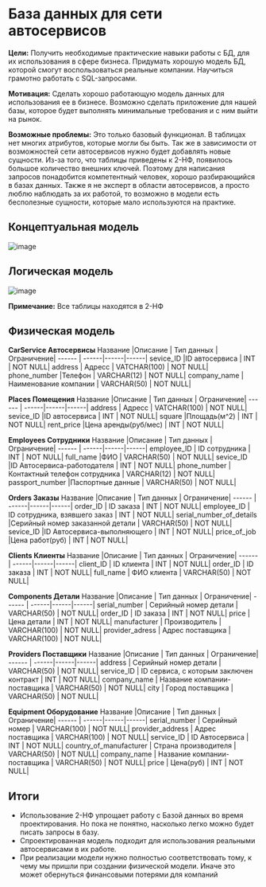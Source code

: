 # База данных для сети автосервисов

**Цели:** Получить необходимые практические навыки работы с БД, для их использования в сфере бизнеса. Придумать хорошую модель БД, которой смогут воспользоваться реальные компании. Научиться грамотно работать с SQL-запросами.

**Мотивация:** Сделать хорошо работающую модель данных для использования ее в бизнесе. Возможно сделать приложение для нашей базы, которое будет выполнять минимальные требования и с ним выйти на рынок.

**Возможные проблемы:** Это только базовый функционал. В таблицах нет многих атрибутов, которые могли бы быть. Так же в зависимости от возможностей сети автосервисов нужно будет добавлять новые сущности. Из-за того, что таблицы приведены к 2-НФ, появилось большое количество внешних ключей. Поэтому для написания запросов понадобится компетентный человек, хорошо разбирающийся в базах данных. Также я не эксперт в области автосервисов, а просто люблю наблюдать за их работой, то возможно в модели есть бесполезные сущности, которые мало используются на практике.

## Концептуальная модель
![image](https://user-images.githubusercontent.com/50020386/161621968-6647d078-f628-4fb0-b78c-b4b101c4fb3b.png)

## Логическая модель
![image](https://user-images.githubusercontent.com/50020386/161616308-8bb10543-48c8-4d69-8e84-e6e419f5e54c.png)

**Примечание:** Все таблицы находятся в 2-НФ

## Физическая модель
**CarService Автосервисы**
Название |Описание | Тип данных | Ограничение|
------ | ------|------|------|
sevice_ID |ID автосервиса  |  INT | NOT NULL|
address  | Адресс | VATCHAR(100) | NOT NULL|
phone_number |Телефон  | VARCHAR(12) | NOT NULL|
company_name |Наименование компании  | VARCHAR(50) | NOT NULL|


**Places Помещения**
Название |Описание | Тип данных | Ограничение|
------ | ------|------|------|
address  | Адресс | VATCHAR(100) | NOT NULL|
sevice_ID |ID автосервиса  |  INT | NOT NULL|
square |Площадь(м^2)  | INT | NOT NULL|
rent_price |Цена аренды(руб/мес)  | INT | NOT NULL|


**Employees Сотрудники**
Название |Описание | Тип данных | Ограничение|
------ | ------|------|------|
employee_ID  | ID сотрудника | INT | NOT NULL|
full_name |ФИО  |  VARCHAR(50) | NOT NULL|
sevice_ID |ID Автосервиса-работодателя  | INT | NOT NULL|
phone_number |Контактный телефон сотрудника  | VARCHAR(12) | NOT NULL|
passport_number |Паспортные данные  | VARCHAR(50) | NOT NULL|


**Orders Заказы**
Название |Описание | Тип данных | Ограничение|
------ | ------|------|------|
order_ID  | ID заказа | INT | NOT NULL|
employee_ID  | ID сотрудника, взявшего заказ | INT | NOT NULL|
serial_number_of_details |Серийный номер заказанной детали  |  VARCHAR(50) | NOT NULL|
sevice_ID |ID Автосервиса-выполняющего  | INT | NOT NULL|
price_of_job |Цена работ(руб)  | INT | NOT NULL|


**Clients Клиенты**
Название |Описание | Тип данных | Ограничение|
------ | ------|------|------|
client_ID  | ID клиента | INT | NOT NULL|
order_ID  | ID заказа | INT | NOT NULL|
full_name  | ФИО клиента | VARCHAR(50) | NOT NULL|

**Components Детали**
Название |Описание | Тип данных | Ограничение|
------ | ------|------|------|
serial_number  | Серийный номер детали | VARCHAR(50) | NOT NULL|
order_ID  | ID заказа | INT | NOT NULL|
price |Цена детали  |  INT | NOT NULL|
manufacturer | Производитель | VARCHAR(100) | NOT NULL|
provider_adress | Адрес поставщика  | VARCHAR(100) | NOT NULL|


**Providers Поставщики**
Название |Описание | Тип данных | Ограничение|
------ | ------|------|------|
address  | Серийный номер детали | VARCHAR(50) | NOT NULL|
service_ID  | ID сервиса, с которым заключен контракт | INT | NOT NULL|
company_name | Название компании-поставщика  |  VARCHAR(50) | NOT NULL|
city | Город поставщика | VARCHAR(50) | NOT NULL|

**Equipment Оборудование**
Название |Описание | Тип данных | Ограничение|
------ | ------|------|------|
serial_number  | Серийный номер | VARCHAR(100) | NOT NULL|
provider_address  | Адрес поставщика | VARCHAR(100) | NOT NULL|
service_ID | ID Автосервиса  |  INT | NOT NULL|
country_of_manufacturer | Страна производителя | VARCHAR(50) | NOT NULL|
company_name | Название компании-поставщика  |  VARCHAR(50) | NOT NULL|
price | Цена(руб) | INT | NOT NULL|

## Итоги

* Использование 2-НФ упрощает работу с Базой данных во время проектирования. Но пока не понятно, насколько легко можно будет писать запросы в базу.
* Спроектированная модель подходит для использования реальными автосервисами в их работе.
* При реализации модели нужно полностью соответствовать тому, к чему мы пришли при создании физической модели. Иначе это может обернуться финансовыми потерями для компаний
